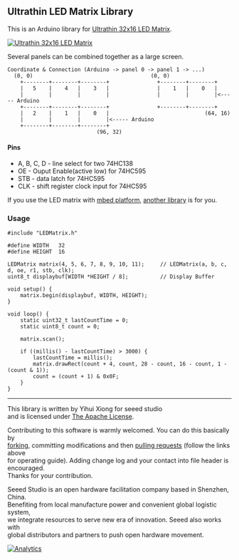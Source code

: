 Ultrathin LED Matrix Library
----------------------------

This is an Arduino library for [Ultrathin 32x16 LED Matrix](http://goo.gl/y6VnO6).

[![Ultrathin 32x16 LED Matrix](http://www.seeedstudio.com/document/pics/led.jpg)](http://goo.gl/y6VnO6)

Several panels can be combined together as a large screen.

```
Coordinate & Connection (Arduino -> panel 0 -> panel 1 -> ...)
  (0, 0)                                     (0, 0)
    +--------+--------+--------+               +--------+--------+
    |   5    |    4   |    3   |               |    1   |    0   |
    |        |        |        |               |        |        |<----- Arduino
    +--------+--------+--------+               +--------+--------+
    |   2    |    1   |    0   |                              (64, 16)
    |        |        |        |<----- Arduino
    +--------+--------+--------+
                            (96, 32)
```

#### Pins  
+ A, B, C, D - line select for two 74HC138
+ OE - Ouput Enable(active low) for 74HC595
+ STB - data latch for 74HC595
+ CLK - shift register clock input for 74HC595

If you use the LED matrix with [mbed platform](http://goo.gl/WHtyuH), [another library](https://mbed.org/users/yihui/notebook/ultrathin-32x16-led-matrix/) is for you.


### Usage
```
#include "LEDMatrix.h"

#define WIDTH   32
#define HEIGHT  16

LEDMatrix matrix(4, 5, 6, 7, 8, 9, 10, 11);		// LEDMatrix(a, b, c, d, oe, r1, stb, clk);
uint8_t displaybuf[WIDTH *HEIGHT / 8]; 			// Display Buffer

void setup() {
    matrix.begin(displaybuf, WIDTH, HEIGHT);
}

void loop() {
    static uint32_t lastCountTime = 0;
    static uint8_t count = 0;

    matrix.scan();

    if ((millis() - lastCountTime) > 3000) {
        lastCountTime = millis();
        matrix.drawRect(count + 4, count, 28 - count, 16 - count, 1 - (count & 1));
        count = (count + 1) & 0x0F;
    }
}

```


----

This library is written by Yihui Xiong for seeed studio<br>
and is licensed under [The Apache License](http://opensource.org/licenses/mit-license.phphttp://www.apache.org/licenses/LICENSE-2.0). <br>

Contributing to this software is warmly welcomed. You can do this basically by<br>
[forking](https://help.github.com/articles/fork-a-repo), committing modifications and then [pulling requests](https://help.github.com/articles/using-pull-requests) (follow the links above<br>
for operating guide). Adding change log and your contact into file header is encouraged.<br>
Thanks for your contribution.

Seeed Studio is an open hardware facilitation company based in Shenzhen, China. <br>
Benefiting from local manufacture power and convenient global logistic system, <br>
we integrate resources to serve new era of innovation. Seeed also works with <br>
global distributors and partners to push open hardware movement.<br>




[![Analytics](https://ga-beacon.appspot.com/UA-46589105-3/Ultrathin_LED_Matrix)](https://github.com/igrigorik/ga-beacon)
